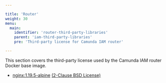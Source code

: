 ```yaml
---

title: 'Router'
weight: 30
menu:
  main:
    identifier: 'router-third-party-libraries'
    parent: 'iam-third-party-libraries'
    pre: 'Third-party license for Camunda IAM router'

---
```


This section covers the third-party license used by the Camunda IAM router Docker base image.

- [nginx:1.19.5-alpine](https://hub.docker.com/_/nginx) [(2-Clause BSD License)](https://github.com/nginxinc/docker-nginx/blob/master/LICENSE)
